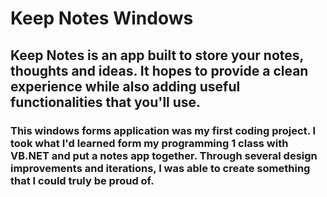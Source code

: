 # Keep Notes Windows
## Keep Notes is an app built to store your notes, thoughts and ideas. It hopes to provide a clean experience while also adding useful functionalities that you'll use.

### This windows forms application was my first coding project. I took what I'd learned form my programming 1 class with VB.NET and put a notes app together. Through several design improvements and iterations, I was able to create something that I could truly be proud of. 
